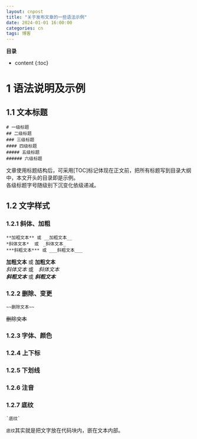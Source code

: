 ```yaml
---
layout: cnpost
title: "关于发布文章的一些语法示例"
date: 2024-01-01 16:00:00
categories: cn
tags: 博客
---
```


__目录__

* content
{:toc}


# 1 语法说明及示例

## 1.1 文本标题

    # 一级标题
    ## 二级标题
    ### 三级标题
    #### 四级标题
    ##### 五级标题
    ###### 六级标题

文章使用标题结构后，可采用[TOC]标记体现在正文前，把所有标题写到目录大纲中，本文开头的目录即是示例。<br>
各级标题字号随级别下沉变化依级递减。

## 1.2 文字样式

### 1.2.1 斜体、加粗

    **加粗文本** 或 __加粗文本__
    *斜体文本*  或　_斜体文本_
    ***斜粗文本*** 或 ___斜粗文本___

**加粗文本** 或 __加粗文本__<br>
*斜体文本*  或　_斜体文本_<br>
***斜粗文本*** 或 ___斜粗文本___<br>


### 1.2.2 删除、变更

    ~~删除文本~~

~~删除文本~~

### 1.2.3 字体、颜色

### 1.2.4 上下标

### 1.2.5 下划线

### 1.2.6 注音

### 1.2.7 底纹

    `底纹`

`底纹`其实就是把文字放在代码块内，嵌在文本内部。